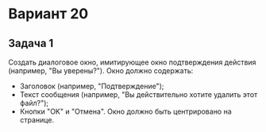 # Вариант 20
## Задача 1
Создать диалоговое окно, имитирующее окно подтверждения действия
(например, "Вы уверены?"). Окно должно содержать:
- Заголовок (например, "Подтверждение");
- Текст сообщения (например, "Вы действительно хотите удалить этот
  файл?");
- Кнопки "OK" и "Отмена".
  Окно должно быть центрировано на странице.